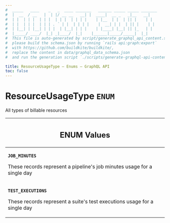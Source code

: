 ```yaml
---
#  _____   ____    _   _  ____ _______   ______ _____ _____ _______
#  |  __  / __   |  | |/ __ __   __| |  ____|  __ _   _|__   __|
#  | |  | | |  | | |  | | |  | | | |    | |__  | |  | || |    | |
#  | |  | | |  | | | . ` | |  | | | |    |  __| | |  | || |    | |
#  | |__| | |__| | | |  | |__| | | |    | |____| |__| || |_   | |
#  |_____/ ____/  |_| _|____/  |_|    |______|_____/_____|  |_|
#  This file is auto-generated by script/generate_graphql_api_content.sh,
#  please build the schema.json by running `rails api:graph:export`
#  with https://github.com/buildkite/buildkite/,
#  replace the content in data/graphql_data_schema.json
#  and run the generation script `./scripts/generate-graphql-api-content.sh`.

title: ResourceUsageType – Enums – GraphQL API
toc: false
---
```

<!-- vale off -->
<h1 class="has-pills" data-algolia-exclude>
  ResourceUsageType
  <span class="pill pill--enum pill--normal-case pill--large"><code>ENUM</code></span>
</h1>
<!-- vale on -->


All types of billable resources









<table class="responsive-table responsive-table--single-column-rows">
  <thead>
    <th>
      <h2 data-algolia-exclude>ENUM Values</h2>
    </th>
  </thead>
  <tbody>
    <tr><td><p><strong><code>JOB_MINUTES</code></strong></p><p>These records represent a pipeline's job minutes usage for a single day</p></td></tr><tr><td><p><strong><code>TEST_EXECUTIONS</code></strong></p><p>These records represent a suite's test executions usage for a single day</p></td></tr>
  </tbody>
</table>
